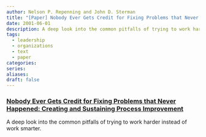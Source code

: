 ```yaml
---
author: Nelson P. Repenning and John D. Sterman
title: "[Paper] Nobody Ever Gets Credit for Fixing Problems that Never Happened: Creating and Sustaining Process Improvement"
date: 2001-06-01
description: A deep look into the common pitfalls of trying to work harder instead of work smarter.
tags:
  - leadership
  - organizations
  - text
  - paper
categories: 
series: 
aliases: 
draft: false
---
```

### [Nobody Ever Gets Credit for Fixing Problems that Never Happened: Creating and Sustaining Process Improvement](https://web.mit.edu/nelsonr/www/Repenning=Sterman_CMR_su01_.pdf)
A deep look into the common pitfalls of trying to work harder instead of work smarter.
